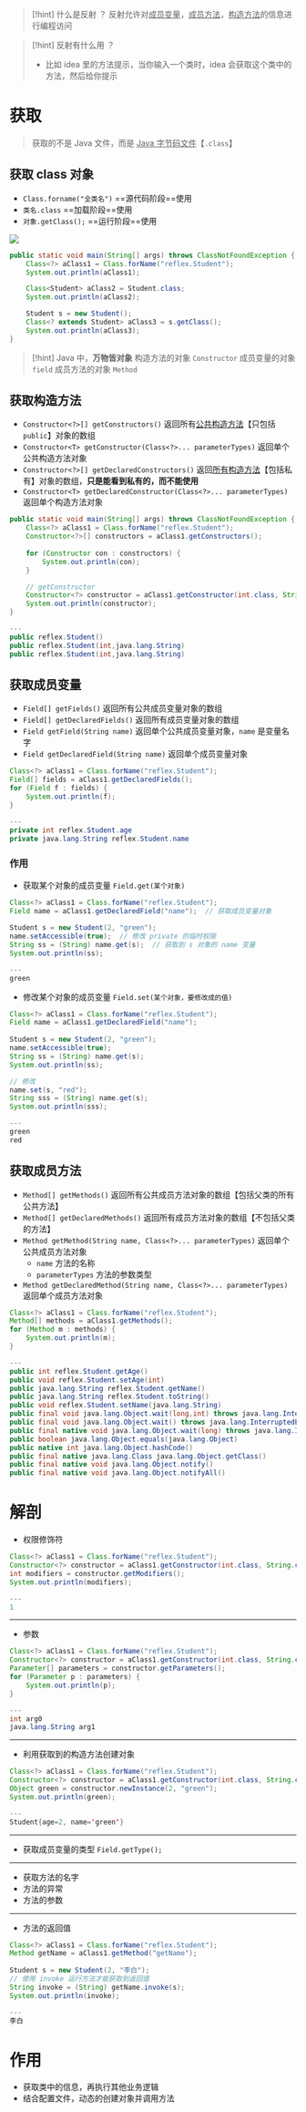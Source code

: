 >[!hint] 什么是反射 ？
>反射允许对<u>成员变量</u>，<u>成员方法</u>，<u>构造方法</u>的信息进行编程访问

>[!hint] 反射有什么用 ？
>- 比如 idea 里的方法提示，当你输入一个类时，idea 会获取这个类中的方法，然后给你提示

# 获取
>获取的不是 Java 文件，而是 <u>Java 字节码文件</u>【`.class`】

## 获取 class 对象
- `Class.forname("全类名")` ==源代码阶段==使用
- `类名.class` ==加载阶段==使用
- `对象.getClass();` ==运行阶段==使用

![](https://obsidian-1307744200.cos.ap-guangzhou.myqcloud.com/%E5%9B%BE%E7%89%87/202403251030599.png)

```java
public static void main(String[] args) throws ClassNotFoundException {
	Class<?> aClass1 = Class.forName("reflex.Student");
	System.out.println(aClass1);

	Class<Student> aClass2 = Student.class;
	System.out.println(aClass2);

	Student s = new Student();
	Class<? extends Student> aClass3 = s.getClass();
	System.out.println(aClass3);
}
```

>[!hint] Java 中，**万物皆对象**
>构造方法的对象 `Constructor`
>成员变量的对象 `field`
>成员方法的对象 `Method`

## 获取构造方法
- `Constructor<?>[] getConstructors()` 返回所有<u>公共构造方法</u>【只包括 `public`】对象的数组
- `Constructor<T> getConstructor(Class<?>... parameterTypes)` 返回单个公共构造方法对象
- `Constructor<?>[] getDeclaredConstructors()` 返回<u>所有构造方法</u>【包括私有】对象的数组，**只是能看到私有的，而不能使用**
- `Constructor<T> getDeclaredConstructor(Class<?>... parameterTypes)` 返回单个构造方法对象

```java
public static void main(String[] args) throws ClassNotFoundException {  
    Class<?> aClass1 = Class.forName("reflex.Student");  
    Constructor<?>[] constructors = aClass1.getConstructors();  
  
    for (Constructor con : constructors) {  
        System.out.println(con);  
    }  

	// getConstructor
    Constructor<?> constructor = aClass1.getConstructor(int.class, String.class);  
    System.out.println(constructor);  
}

---
public reflex.Student()
public reflex.Student(int,java.lang.String)
public reflex.Student(int,java.lang.String)
```

## 获取成员变量
- `Field[] getFields()` 返回所有公共成员变量对象的数组
- `Field[] getDeclaredFields()` 返回所有成员变量对象的数组
- `Field getField(String name)` 返回单个公共成员变量对象，`name` 是变量名字
- `Field getDeclaredField(String name)` 返回单个成员变量对象

```java
Class<?> aClass1 = Class.forName("reflex.Student");  
Field[] fields = aClass1.getDeclaredFields();  
for (Field f : fields) {  
    System.out.println(f);  
}

---
private int reflex.Student.age
private java.lang.String reflex.Student.name
```

### 作用
- 获取某个对象的成员变量 `Field.get(某个对象)`
```java
Class<?> aClass1 = Class.forName("reflex.Student");  
Field name = aClass1.getDeclaredField("name");  // 获取成员变量对象
  
Student s = new Student(2, "green");  
name.setAccessible(true);  // 修改 private 的临时权限
String ss = (String) name.get(s);  // 获取到 s 对象的 name 变量
System.out.println(ss);

---
green
```

- 修改某个对象的成员变量 `Field.set(某个对象，要修改成的值)`
```java
Class<?> aClass1 = Class.forName("reflex.Student");  
Field name = aClass1.getDeclaredField("name");  
  
Student s = new Student(2, "green");  
name.setAccessible(true);  
String ss = (String) name.get(s);  
System.out.println(ss);  

// 修改
name.set(s, "red");  
String sss = (String) name.get(s);  
System.out.println(sss);

---
green
red
```

## 获取成员方法
- `Method[] getMethods()` 返回所有公共成员方法对象的数组【包括父类的所有公共方法】
- `Method[] getDeclaredMethods()` 返回所有成员方法对象的数组【不包括父类的方法】
- `Method getMethod(String name, Class<?>... parameterTypes)` 返回单个公共成员方法对象
	- `name` 方法的名称
	- `parameterTypes` 方法的参数类型
- `Method getDeclaredMethod(String name, Class<?>... parameterTypes)` 返回单个成员方法对象

```java
Class<?> aClass1 = Class.forName("reflex.Student");  
Method[] methods = aClass1.getMethods();  
for (Method m : methods) {  
    System.out.println(m);  
}

---
public int reflex.Student.getAge()
public void reflex.Student.setAge(int)
public java.lang.String reflex.Student.getName()
public java.lang.String reflex.Student.toString()
public void reflex.Student.setName(java.lang.String)
public final void java.lang.Object.wait(long,int) throws java.lang.InterruptedException
public final void java.lang.Object.wait() throws java.lang.InterruptedException
public final native void java.lang.Object.wait(long) throws java.lang.InterruptedException
public boolean java.lang.Object.equals(java.lang.Object)
public native int java.lang.Object.hashCode()
public final native java.lang.Class java.lang.Object.getClass()
public final native void java.lang.Object.notify()
public final native void java.lang.Object.notifyAll()
```

# 解剖
- 权限修饰符
```java
Class<?> aClass1 = Class.forName("reflex.Student");  
Constructor<?> constructor = aClass1.getConstructor(int.class, String.class);  
int modifiers = constructor.getModifiers();  
System.out.println(modifiers);

---
1
```

---

- 参数
```java
Class<?> aClass1 = Class.forName("reflex.Student");  
Constructor<?> constructor = aClass1.getConstructor(int.class, String.class);  
Parameter[] parameters = constructor.getParameters();  
for (Parameter p : parameters) {  
    System.out.println(p);  
}

---
int arg0
java.lang.String arg1
```

---

- 利用获取到的构造方法创建对象
```java
Class<?> aClass1 = Class.forName("reflex.Student");  
Constructor<?> constructor = aClass1.getConstructor(int.class, String.class);  
Object green = constructor.newInstance(2, "green");  
System.out.println(green);

---
Student{age=2, name='green'}
```

---

- 获取成员变量的类型 `Field.getType();`

---

- 获取方法的名字
- 方法的异常
- 方法的参数

---

- 方法的返回值
```java
Class<?> aClass1 = Class.forName("reflex.Student");  
Method getName = aClass1.getMethod("getName");  
  
Student s = new Student(2, "李白");  
// 使用 invoke 运行方法才能获取到返回值
String invoke = (String) getName.invoke(s);  
System.out.println(invoke);

---
李白
```

# 作用
- 获取类中的信息，再执行其他业务逻辑
- 结合配置文件，动态的创建对象并调用方法



























